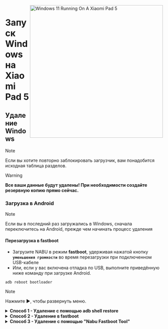 <img align="right" src="https://raw.githubusercontent.com/erdilS/Port-Windows-11-Xiaomi-Pad-5/main/nabu.png" width="425" alt="Windows 11 Running On A Xiaomi Pad 5">

# Запуск Windows на Xiaomi Pad 5

## Удаление Windows
> [!NOTE]
> Если вы хотите повторно заблокировать загрузчик, вам понадобится исходная таблица разделов.

> [!WARNING]
> **Все ваши данные будут удалены! При необходимости создайте резервную копию прямо сейчас.**

### Загрузка в Android
> [!NOTE]
> Если вы в последний раз загружались в Windows, сначала переключитесь на Android, прежде чем начинать процесс удаления

#### Перезагрузка в fastboot
- Загрузите NABU в режим **fastboot**, удерживая нажатой кнопку **`уменьшения громкости`** во время перезагрузки при подключенном USB-кабеле
- Или, если у вас включена отладка по USB, выполните приведённую ниже команду при загрузке Android.
```cmd
adb reboot bootloader
```

> [!NOTE]
>
> Нажмите ▶️, чтобы развернуть меню.

<details>
  <summary><strong>Способ 1 - Удаление с помощью adb shell restore</strong></summary>

### Предварительные условия
- [```SDK platform tools```](https://developer.android.com/studio/releases/platform-tools)

- [```Моддифицированый образ recovery```](https://github.com/erdilS/Port-Windows-11-Xiaomi-Pad-5/releases/download/1.0/recovery.img) 

#### Загрузка в моддифицированый recovery
> Замените ```путь\к\recovery.img``` на физический путь к recovery.img
```cmd
fastboot boot путь\к\recovery.img
```

### Восстановите таблицу разделов
> [!WARNING]
> Это приведет к удалению файлов Android. При необходимости сначала создайте резервную копию.

```cmd
adb shell restore
```

#### Перезагрузка в Android
```cmd
adb reboot 
```

## Готово!

</details>

<details>
  <summary><strong>Способ 2 - Удаление в fastboot</strong></summary>

### Предварительные условия
- [```SDK platform tools```](https://developer.android.com/studio/releases/platform-tools)

- [```gpt_both0.bin```](https://github.com/erdilS/Port-Windows-11-Xiaomi-Pad-5/releases/download/1.0/gpt_both0.bin) 

### Восстановление таблицы разделов   
> Замените ```путь\к\gpt_both0.bin``` на физический путь к gpt_both0.bin
```cmd
fastboot flash partition:0 путь\к\gpt_both0.bin
```

#### Удаление пользовательских данных
> Чтобы избежать сбоя при загрузке и восстановить размер FS
```cmd
fastboot -w
```

#### Перезагрузка в Android
```cmd
fastboot reboot
```

## Готово!

</details>

<details>
  <summary><strong>Способ 3 - Удаление с помощью "Nabu Fastboot Tool"</strong></summary>

### Предварительные условия
 **`Кабель`**` для подключения вашего `**`Xiaomi Pad 5`**` к `**`другому устройству`**`

 **`Любое другое устройство (Android, Windows, Mac или Linux)`**

### Подключитесь к Fastboot Tool на веб-сайте
- Откройте **[Nabu Fastboot Tool](https://arkt-7.github.io/nabu/)** в браузере любого устройства.
- Нажмите на кнопку **"Connect device Fastboot"**.
- Выберите **`Android`** из появившегося списка и нажмите **`Разрешить`**.

### Форматирование и создание разделов
- Прокрутите вниз до раздела **`Format/wipe make Partition Stock`**.
- В поле ввода введите **`FORMAT`**.
- Наконец, нажмите кнопку **`Format/Wipe`** и нажмите **`ОК`** при появлении всплывающего окна с предупреждением.
- После завершения форматирования появится всплывающее окно с сообщением об успешном завершении. Нажмите **`ОК`** для закрытия всплывающего окна.
- Прокрутите вверх и нажмите кнопку **`Reboot Device`** для перезагрузки устройства.
- 
> [!NOTE]
> Если ваше устройство **перезагрузилось в режиме recovery** после удаления Windows, выполните следующие действия:
> 1. Выберите **Wipe Data/Factory reset**
> 2. **Wipe All Data**
> 3. После успешной очистки данных нажмите **Back To Main Menu**
> 4. Нажмите **Reboot**
> 5. Перезагрузитесь в систему

## Готово!

</details>
